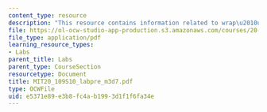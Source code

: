 ```yaml
---
content_type: resource
description: "This resource contains information related to wrap\u2010up comments."
file: https://ol-ocw-studio-app-production.s3.amazonaws.com/courses/20-109-laboratory-fundamentals-in-biological-engineering-spring-2010/e5371e89e3b8fc4ab1993d1f1f6fa34e_MIT20_109S10_labpre_m3d7.pdf
file_type: application/pdf
learning_resource_types:
- Labs
parent_title: Labs
parent_type: CourseSection
resourcetype: Document
title: MIT20_109S10_labpre_m3d7.pdf
type: OCWFile
uid: e5371e89-e3b8-fc4a-b199-3d1f1f6fa34e
---
```

